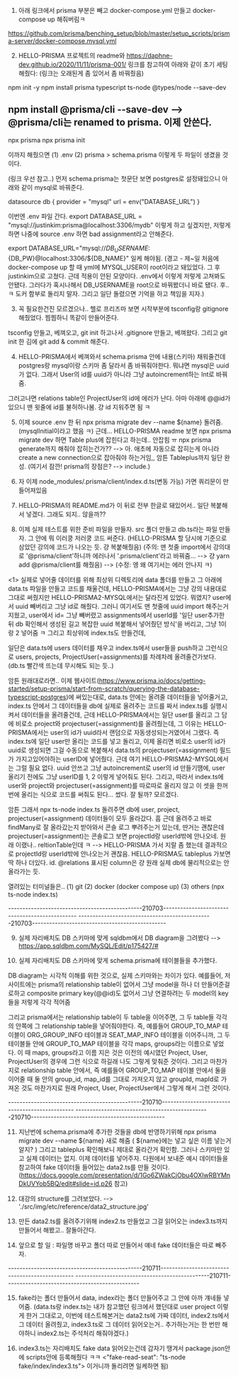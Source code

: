 1. 아래 링크에서 prisma 부분은 빼고 docker-compose.yml 만들고 docker-compose up 해줘버림ㅋ

https://github.com/prisma/benching_setup/blob/master/setup_scripts/prisma-server/docker-compose.mysql.yml

2. HELLO-PRISMA 프로젝트의 readme와 https://daphne-dev.github.io/2020/11/11/prisma-001/ 링크를 참고하여
아래와 같이 초기 세팅 해줬다: (링크는 오래된게 좀 있어서 좀 바꿔줬음)

npm init -y
npm install prisma typescript ts-node @types/node --save-dev
## npm install @prisma/cli --save-dev   -->   @prisma/cli는 renamed to prisma. 이제 안쓴다.
npx prisma
npx prisma init

이까지 해줬으면 (1) .env (2) prisma > schema.prisma 이렇게 두 파일이 생겼을 것이다.

(링크 우선 참고..)
먼저 schema.prisma는 첫문단 보면 postgres로 설정돼있으니 아래와 같이 mysql로 바꿔준다.

datasource db {
  provider = "mysql"
  url      = env("DATABASE_URL")
}

이번엔 .env 파일 간다. export DATABASE_URL = "mysql://justinkim:prisma@localhost:3306/mydb" 이렇게
하고 싶겠지만, 저렇게 하면 나중에 source .env 하면 bad assignment라고 안해준다.

export DATABASE_URL="mysql://${DB_USERNAME}:${DB_PW}@localhost:3306/${DB_NAME}" 일케 해야됨.
(경고 - 제~일 처음에 docker-compose up 할 때 yml에 MYSQL_USER이 root이라고 돼있었다. 그 후 justinkim으로 
고쳤다. 근데 적용이 안된 모양이다. .env에서 이렇게 저렇게 고쳐봐도 안됐다. 그러다가 혹시나해서 DB_USERNAME을 root으로
바꿔봤더니 바로 됐다. 후..ㅋ 도커 함부로 돌리지 말자. 그리고 일단 돌렸으면 기억을 하고 책임을 지자.)

3. 꼭 필요한건진 모르겠으나.. 헬로 프리즈마 보면 시작부분에 tsconfig랑 gitignore 해줬었다. 찜찜하니 똑같이 만들어준다.

tsconfig 만들고, 베껴오고, git init 하고나서 .gitignore 만들고, 베껴왔다.
그리고 git init 한 김에 git add & commit 해준다.

4. HELLO-PRISMA에서 베껴와서 schema.prisma 안에 내용(스키마) 채워줄건데 postgres랑 mysql이랑 스키마 좀 달라서
좀 바꿔줘야한다. 뭐냐면 mysql은 uuid가 없다. 그래서 User의 id를 uuid가 아니라 그냥 autoincrement하는 Int로 바꿔줌.

그러고나면 relations table인 ProjectUser의 id에 에러가 난다. 아마 아래에 @@id가 있으니 맨 윗줄에 id를 불허하나봄.
걍 id 지워주면 됨 ㅋ

5. 이제 source .env 한 뒤 npx prisma migrate dev --name ${name} 돌려줌. (mysqlInitial이라고 했음 ㅋ)
근데... HELLO-PRISMA readme 보면 npx prisma migrate dev 하면 Table plus에 잡힌다고 하는데.. 안잡힘 ㅠ
npx prisma generate까지 해줘야 잡히는건가?? --> 아. 애초에 자동으로 잡히는게 아니라 create a new connection으로
잡아줘야 하는거임,, 암튼 Tableplus까지 일단 완성. (여기서 잠깐! prisma의 장점은? --> include.)

6. 자 이제 node_modules/.prisma/client/index.d.ts(변동 가능) 가면 쿼리문이 만들어져있음

7. HELLO-PRISMA의 README.md가 이 뒤로 전부 한글로 돼있어서.. 일단 복붙해서 넣겠다. 그래도 되지.. 않을까??

8. 이제 실제 테스트를 위한 준비 파일을 만들자. src 폴더 만들고 db.ts라는 파일 만들자. 그 안에 뭐 이러쿵 저러쿵 코드 써준다. (HELLO-PRISMA 할 당시에 기준으로 삼았던 강의에 코드가 나오는 듯. 걍 복붙해줬음)
(주의: 맨 첫줄 import에서 강의대로 '@prisma/client'하니까 에러나서 '.prisma/client'라고 바꿔줌... --> 걍 yarn add @prisma/client를 해줬음) --> (수정: 엥 왜 여기서는 에러 안나지 ㅋ)

<1>
실제로 넣어줄 데이터를 위해 최상위 디렉토리에 data 폴더를 만들고 그 아래에 data.ts 파일을 만들고
코드를 채울건데, HELLO-PRISMA에서는 그냥 강의 내용대로 그대로 써줬지만 HELLO-PRISMA2-MYSQL에서는 달라진게 있었다.
뭐였지? user에서 uuid 빼버리고 그냥 id로 해줬다.
그러니 여기서도 맨 첫줄에 uuid import 해주는거 지웠고, user에서 id= 그냥 빼버렸고 assignments에서 userId를
'일단 user추가한 뒤 db 확인해서 생성된 길고 복잡한 uuid 복붙해서 넣어줬던 방식'을 버리고, 그냥 1이랑 2 넣어줌 ㅋ
그리고 최상위에 index.ts도 만들건데,
<!-- (엥: data.ts 첫줄 'uuid' 왜 빨간줄?... -> yarn add uuid 해줬음) -->
일단은 data.ts에 users 데이터를 채우고 index.ts에서 user들을 push하고 그런식으로 users, projects, ProjectUser(=assignments)를 차례차례 올려줄건가보다. (db.ts 빨간색 뜨는데 무시해도 되는 듯..)

암튼 원래대로라면.. 이제 웹사이트(https://www.prisma.io/docs/getting-started/setup-prisma/start-from-scratch/querying-the-database-typescript-postgres)에 써있는대로, data.ts 안에는 올려줄 데이터들을 넣어줄거고, index.ts 안에서 그 데이터들을 db에 실제로 올려주는 코드를 짜서 index.ts를 실행시켜서 데이터들을 
올려줄건데, 근데 HELLO-PRISMA에서는 일단 user를 올리고 그 담에 비로소  project와 projectuser(=assignment)를 
올려줬는데, 그 이유는 HELLO-PRISMA에서는 user의 id가 uuid라서 랜덤으로 자동생성되는거였어서 그랬다.
즉 index.ts에 일단 user만 올리는 코드를 넣고 돌리고, 이제 올리면 비로소 user의 id가 uuid로 생성되면
그걸 수동으로 복붙해서 data.ts의 projectuser(=assignment) 필드가 가지고있어야하는 userID에 넣어줬다.
근데 여기 HELLO-PRISMA2-MYSQL에서는 그럴 필요 없다. uuid 안쓰고 그냥 autoincrement로 user의 id 만들기땜에, user 올리기 전에도 그냥 userID를 1, 2 이렇게 넣어줘도 된다.
그리고, 따라서 index.ts에 user와 project와 projectuser(=assignment)를 따로따로 올리지 않고 이 셋을
한꺼번에 올리는 식으로 코드를 써줘도 된다... 썼다. 잘 될까? 모르겠다.

암튼 그래서 npx ts-node index.ts 돌려주면 db에 user, project, projectuser(=assignment) 데이터들이 모두 올라갔다. 흠 근데 올려주고 바로 findMany로 잘 올라갔는지 받아와서 콘솔 로그 뿌려주는거 있는데, 딴거는 괜찮은데
projectuser(=assignment)는 콘솔로그 보면 projectId랑 userId밖에 안나오네. 원래 이랬나.. reltionTable인데 ㅋ
--> HELLO-PRISMA 가서 지랄 좀 했는데 결과적으로 projectId랑 userId밖에 안나오는거 괜찮음. HELLO-PRISMA도
tableplus 가보면 딱 하나 더있다. id. @relations 표시된 column은 걍 원래 실제 db에 물리적으로는 안올라가는 듯.

열려있는 터미널들은..
(1) git
(2) docker (docker compose up)
(3) others (npx ts-node index.ts)

-----------------------------------------------210703-----------------------------------------------
-----------------------------------------------210703-----------------------------------------------

9. 실제 자리배치도 DB 스키마에 맞게 sqldbm에서 DB diagram을 그려봤다 --> https://app.sqldbm.com/MySQL/Edit/p175427/#

10. 실제 자리배치도 DB 스키마에 맞게 schema.prisma에 테이블들을 추가했다.

DB diagram는 시각적 이해를 위한 것으로, 실제 스키마와는 차이가 있다. 예를들어, 저 사이트에는 prisma의 relationship table이 없어서
그냥 model을 하나 더 만들어준걸로하고 composite primary key(@@id)도 없어서 그냥 연결하려는 두 model의 key들을 저렇게 각각 적어줌

그리고 prisma에서는 relationship table이 두 table을 이어주면, 그 두 table들 각각의 안쪽에 그 relationship table을 
넣어줘야한다. 즉, 예를들어 GROUP_TO_MAP 테이블이 ORG_GROUP_INFO 테이블과 SEAT_MAP_INFO 테이블을 이어주니까, 그 두 테이블들 안에 
GROUP_TO_MAP 테이블을 각각 maps, groups라는 이름으로 넣었다. 이 때 maps, groups라고 이름 지은 것은 이전의 예시였던 Project,
User, ProjectUser의 경우에 그런 식으로 하길래 나도 그렇게 맞춰준 것이다. 그리고 마찬가지로 relationship table 안에서, 즉
예를들어 GROUP_TO_MAP 테이블 안에서 둘을 이어줄 때 둘 안의 group_id, map_id를 그대로 가져오지 않고 groupId, mapId로 가져온 것도
마찬가지로 원래 Project, User, ProjectUser에서 그렇게 해서 그런 것이다.


-----------------------------------------------210710-----------------------------------------------
-----------------------------------------------210710-----------------------------------------------

11. 지난번에 schema.prisma에 추가한 것들을 db에 반영하기위해 npx prisma migrate dev --name ${name} 새로 해줌 ( ${name}에는 넣고 싶은 이름 넣는거 알지? )
그리고 tableplus 확인해보니 제대로 올라간거 확인함. 그러나 스키마만 있고 실제 데이터는 없지. 이제 데이터를 넣어주자. 다원에서 보내준 예시 데이터들을 참고하여 fake 데이터들 들어있는 data2.ts를 만들 것이다.
(https://docs.google.com/presentation/d/1Go6ZWakCjObu4OXlwRBYMnDkUVYob5BQ/edit#slide=id.p26 참고)

12. 대강의 structure를 그려보았다. --> './src/img/etc/reference/data2_structure.jpg'

13. 만든 data2.ts를 올려주기위해 index2.ts 만들었고 그걸 읽어오는 index3.ts까지 만들어서 해봤고.. 잘돌아간다.

14. 앞으로 할 일  : 파일명 바꾸고 폴더 따로 만들어서 얘네 fake 데이터들은 따로 빼주자.

-----------------------------------------------210711-----------------------------------------------
-----------------------------------------------210711-----------------------------------------------

15. fake라는 폴더 만들어서 data, index라는 폴더 만들어주고 그 안에 아까 걔네들 넣어줌.
(data.ts랑 index.ts는 내가 참고했던 링크에서 했던대로 user project 이렇게 한거 그대로고,
이번에 테스트해본거는 data2.ts에 가짜 데이터, index2.ts에서 그 데이터 올려줬고, index3.ts로 그 데이터 읽어오는거..
추가하는거는 한 번만 해야하니 index2.ts는 주석처리 해줘야겠다.)

16. index3.ts는 자리배치도 fake data 읽어오는건데 갑자기 땡겨서 package.json안에 scripts안에 등록해줬다 ㅋㅋ
<"fake-read-seat": "ts-node fake/index/index3.ts"> 이거니까 돌리려면 <npm run fake-read-seat> 일케하면 됨)
